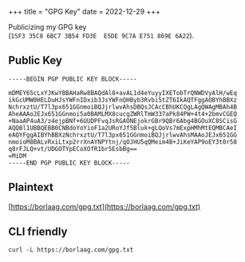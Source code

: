 +++
title = "GPG Key"
date = 2022-12-29
+++

Publicizing my GPG key (`15F3 35C8 6BC7 3B54 FD3E  E5DE 9C7A E751 869E 6A22`).

<!-- more -->

## Public Key

```
-----BEGIN PGP PUBLIC KEY BLOCK-----

mDMEY65cLxYJKwYBBAHaRw8BAQdAl8+avAL1d4eYuyyIXETobTrQNWDVyAlH/wEq
ikGcUMW0HELDuHJsYWFnIDxib3JsYWFnQHByb3Rvbi5tZT6IkAQTFggAOBYhBBXz
NchrxztU/T7l3px651GGnmoiBQJjrlwvAhsDBQsJCAcCBhUKCQgLAgQWAgMBAh4B
AheAAAoJEJx651GGnmoi5a0BAMLMX8cucgZWRlTmW337aPk84PW+4t4+2bmvCGEQ
+NaaAP4uA3/z4ejpBNf+6UUDPFvqJsRGAONEjokrGBr9QBr6Abg4BGOuXC8SCisG
AQQBl1UBBQEBB0CNBdoYoYioF1a2URoYJf5Bluk+gLQoVs7mExpHMhMtEQMBCAeI
eAQYFggAIBYhBBXzNchrxztU/T7l3px651GGnmoiBQJjrlwvAhsMAAoJEJx651GG
nmoioM8BALvRxiLtxp2rrXnAYNPYtnj/qOJHU5qQMeim4B+JiKeYAP9oEY3t0r58
q8rFJLQ+vt/UDGOTYpECoXOfR1br5EsbBg==
=MiDM
-----END PGP PUBLIC KEY BLOCK-----
```

## Plaintext

[https://borlaag.com/gpg.txt](https://borlaag.com/gpg.txt)

## CLI friendly

```
curl -L https://borlaag.com/gpg.txt
```
